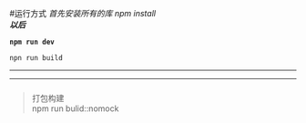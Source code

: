 #运行方式
*首先安装所有的库  npm  install*  
***以后***

**`npm run dev`**
    
    npn run build
---------------
***
###
>打包构建<br/> 
>npm run bulid::nomock

